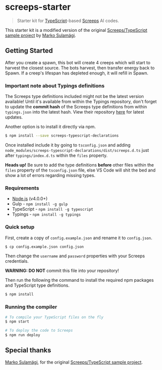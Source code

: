 # screeps-starter

> Starter kit for [TypeScript](http://www.typescriptlang.org/)-based [Screeps](https://screeps.com/) AI codes.

This starter kit is a modified version of the original [Screeps/TypeScript sample project](https://github.com/MarkoSulamagi/Screeps-typescript-sample-project) by [Marko Sulamägi](https://github.com/MarkoSulamagi).

## Getting Started

After you create a spawn, this bot will create 4 creeps which will start to harvest the closest source. The bots harvest, then transfer energy back to Spawn. If a creep's lifespan has depleted enough, it will refill in Spawn.

### Important note about Typings definitions

The Screeps type definitions included might not be the latest version available! Until it's available from within the Typings repository, don't forget to update the **commit hash** of the Screeps type definitions from within `typings.json` into the latest hash. View their repository [here](https://github.com/MarkoSulamagi/Screeps-Typescript-Declarations) for latest updates.

Another option is to install it directly via npm.

```bash
$ npm install --save screeps-typescript-declarations
```

Once installed include it by going to `tsconfig.json` and adding `node_modules/screeps-typescript-declarations/dist/screeps.d.ts` just after `typings/index.d.ts` within the `files` property.

**Heads up!** Be sure to add the type definitions **before** other files within the `files` property of the `tsconfig.json` file, else VS Code will shit the bed and show a lot of errors regarding missing types.

### Requirements

* [Node.js](https://nodejs.org/en/) (v4.0.0+)
* Gulp - `npm install -g gulp`
* TypeScript - `npm install -g typescript`
* Typings - `npm install -g typings`

### Quick setup

First, create a copy of `config.example.json` and rename it to `config.json`.

```bash
$ cp config.example.json config.json
```

Then change the `username` and `password` properties with your Screeps credentials.

**WARNING: DO NOT** commit this file into your repository!

Then run the following the command to install the required npm packages and TypeScript type definitions.

```bash
$ npm install
```

### Running the compiler

```bash
# To compile your TypeScript files on the fly
$ npm start

# To deploy the code to Screeps
$ npm run deploy
```

## Special thanks

[Marko Sulamägi](https://github.com/MarkoSulamagi), for the original [Screeps/TypeScript sample project](https://github.com/MarkoSulamagi/Screeps-typescript-sample-project).
